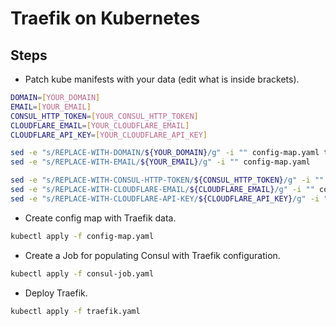 # Traefik on Kubernetes

## Steps

* Patch kube manifests with your data (edit what is inside brackets).

```bash
DOMAIN=[YOUR_DOMAIN]
EMAIL=[YOUR_EMAIL]
CONSUL_HTTP_TOKEN=[YOUR_CONSUL_HTTP_TOKEN]
CLOUDFLARE_EMAIL=[YOUR_CLOUDFLARE_EMAIL]
CLOUDFLARE_API_KEY=[YOUR_CLOUDFLARE_API_KEY]
```

```bash
sed -e "s/REPLACE-WITH-DOMAIN/${YOUR_DOMAIN}/g" -i "" config-map.yaml traefik.yaml
sed -e "s/REPLACE-WITH-EMAIL/${YOUR_EMAIL}/g" -i "" config-map.yaml
```

```bash
sed -e "s/REPLACE-WITH-CONSUL-HTTP-TOKEN/${CONSUL_HTTP_TOKEN}/g" -i "" consul-job.yaml traefik.yaml
sed -e "s/REPLACE-WITH-CLOUDFLARE-EMAIL/${CLOUDFLARE_EMAIL}/g" -i "" consul-job.yaml traefik.yaml
sed -e "s/REPLACE-WITH-CLOUDFLARE-API-KEY/${CLOUDFLARE_API_KEY}/g" -i "" consul-job.yaml traefik.yaml
```

* Create config map with Traefik data.

```bash
kubectl apply -f config-map.yaml
```

* Create a Job for populating Consul with Traefik configuration.

```bash
kubectl apply -f consul-job.yaml
```

* Deploy Traefik.

```bash
kubectl apply -f traefik.yaml
```